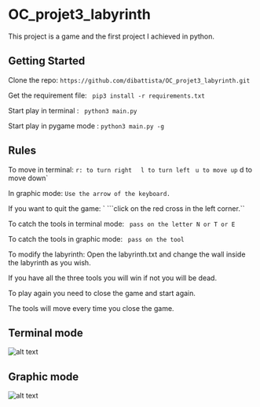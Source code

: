 # OC_projet3_labyrinth

This project is a game and the first project I achieved in python.

## Getting Started

Clone the repo:
``` https://github.com/dibattista/OC_projet3_labyrinth.git ```

Get the requirement file:
``` pip3 install -r requirements.txt```

Start play in terminal :
``` python3 main.py```

Start play in pygame mode :
``` python3 main.py -g ```

## Rules 

To move in terminal:
`r: to turn right ` ` l to turn left` ` u to move up`
d to move down`

In graphic mode: 
```Use the arrow of the keyboard.```

If you want to quit the game: `
```click on the red cross in the left corner.``

To catch the tools in terminal mode:
``` pass on the letter N or T or E```

To catch the tools in graphic mode:
``` pass on the tool```

To modify the labyrinth:
Open the labyrinth.txt and change the wall inside the labyrinth as you wish.

If you have all the three tools you will win if not you will be dead.

To play again you need to close the game and start again.

The tools will move every time you close the game.

## Terminal mode
![alt text](img/terminal_mode.png)


## Graphic mode
![alt text](img/graphic_mode.png)
